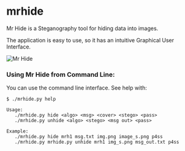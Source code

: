 # mrhide
Mr Hide is a Steganography tool for hiding data into images. 

The application is easy to use, so it has an intuitive Graphical User Interface. 

![Mr Hide](http://3.bp.blogspot.com/-XW2hcxLM3po/VIsZLtMjRHI/AAAAAAAALMo/V0lQIdbQrZE/s1600/step1h.png)


### Using Mr Hide from Command Line:

You can use the command line interface. See help with:

```
$ ./mrhide.py help

Usage:
   ./mrhide.py hide <algo> <msg> <cover> <stego> <pass>
   ./mrhide.py unhide <algo> <stego> <msg out> <pass>

Example:
   ./mrhide.py hide mrh1 msg.txt img.png image_s.png p4ss
   ./mrhide.py mrhide.py unhide mrh1 img_s.png msg_out.txt p4ss

```
